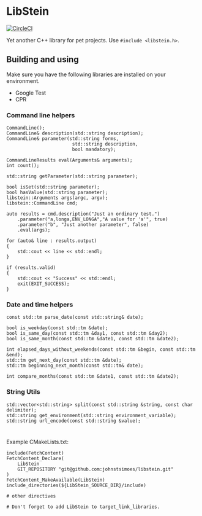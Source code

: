 # LibStein

[![CircleCI](https://circleci.com/gh/johnstsimoes/libstein.svg?style=shield&circle-token=cbaed39aa3833480914921853063e56e85cf172a)](<LINK>)

Yet another C++ library for pet projects. Use `#include <libstein.h>`.

## Building and using

Make sure you have the following libraries are installed on your environment.

* Google Test
* CPR

### Command line helpers

```
CommandLine();
CommandLine& description(std::string description);
CommandLine& parameter(std::string forms,
                        std::string description,
                        bool mandatory);

CommandLineResults eval(Arguments& arguments);
int count();

std::string getParameter(std::string parameter);

bool isSet(std::string parameter);
bool hasValue(std::string parameter);
libstein::Arguments args(argc, argv);
libstein::CommandLine cmd;

auto results = cmd.description("Just an ordinary test.")
    .parameter("a,longa,ENV_LONGA","A value for 'a'", true)
    .parameter("b", "Just another parameter", false)
    .eval(args);

for (auto& line : results.output)
{
    std::cout << line << std::endl;
}

if (results.valid)
{
    std::cout << "Success" << std::endl;
    exit(EXIT_SUCCESS);
}
```

### Date and time helpers

```
const std::tm parse_date(const std::string& date);

bool is_weekday(const std::tm &date);
bool is_same_day(const std::tm &day1, const std::tm &day2);
bool is_same_month(const std::tm &date1, const std::tm &date2);

int elapsed_days_without_weekends(const std::tm &begin, const std::tm &end);
std::tm get_next_day(const std::tm &date);
std::tm beginning_next_month(const std::tm& date);

int compare_months(const std::tm &date1, const std::tm &date2);
```

### String Utils

```
std::vector<std::string> split(const std::string &string, const char delimiter);
std::string get_environment(std::string environment_variable);
std::string url_encode(const std::string &value);
```

#
Example CMakeLists.txt:

```
include(FetchContent)
FetchContent_Declare(
    LibStein
    GIT_REPOSITORY "git@github.com:johnstsimoes/libstein.git"
)
FetchContent_MakeAvailable(LibStein)
include_directories(${LibStein_SOURCE_DIR}/include)

# other directives

# Don't forget to add LibStein to target_link_libraries.
```
